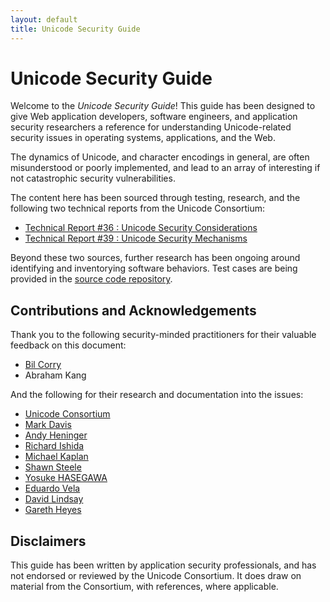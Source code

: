 ```yaml
---
layout: default
title: Unicode Security Guide
---
```


# Unicode Security Guide

Welcome to the _Unicode Security Guide_! This guide has been designed to give Web application developers, software engineers, and application security researchers a reference for understanding Unicode-related security issues in operating systems, applications, and the Web.

The dynamics of Unicode, and character encodings in general, are often misunderstood or poorly implemented, and lead to an array of interesting if not catastrophic security vulnerabilities.

The content here has been sourced through testing, research, and the following two technical reports from the Unicode Consortium:

* [Technical Report #36 : Unicode Security Considerations](http://www.unicode.org/reports/tr36/)
* [Technical Report #39 : Unicode Security Mechanisms](http://www.unicode.org/reports/tr39/)

Beyond these two sources, further research has been ongoing around identifying and inventorying software behaviors.  Test cases are being provided in the <a href="https://github.com/websec/unicode-security-guide">source code repository</a>.

## Contributions and Acknowledgements
Thank you to the following security-minded practitioners for their valuable feedback on this document:

* [Bil Corry](https://twitter.com/bilcorry)
* Abraham Kang

And the following for their research and documentation into the issues:

* <a href="http://www.unicode.org">Unicode Consortium</a>
* <a href="http://www.macchiato.com/">Mark Davis</a>
* [Andy Heninger](https://plus.google.com/117524124943387916918)
* [Richard Ishida](http://rishida.net/)
* [Michael Kaplan](https://twitter.com/michkap)
* [Shawn Steele](http://blogs.msdn.com/b/shawnste/)
* <a href="https://twitter.com/hasegawayosuke">Yosuke HASEGAWA</a>
* <a href="http://eaea.sirdarckcat.net/home.html">Eduardo Vela</a>
* <a href="https://twitter.com/thornmaker">David Lindsay</a>
* [Gareth Heyes](http://www.thespanner.co.uk/)

## Disclaimers
This guide has been written by application security professionals, and has not endorsed or reviewed by the Unicode Consortium.  It does draw on material from the Consortium, with references, where applicable.


